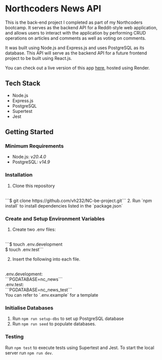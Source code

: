 # Northcoders News API

This is the back-end project I completed as part of my Northcoders bootcamp. It serves as the backend API for a Reddit-style web application, and allows users to interact with the application by performing CRUD operations on articles and comments as well as voting on comments.

It was built using Node.js and Express.js and uses PostgreSQL as its database. This API will serve as the backend API for a future frontend project to be built using React.js.

You can check out a live version of this app [here](https://nc-be-project.onrender.com), hosted using Render.

## Tech Stack
* Node.js
* Express.js
* PostgreSQL
* Supertest
* Jest

## Getting Started

### Minimum Requirements

* Node.js: *v20.4.0*
* PostgreSQL: *v14.9*

### Installation

1. Clone this repository
</br>
```$ git clone https://github.com/vh232/NC-be-project.git```
2. Run `npm install` to install dependencies listed in the `package.json`

### Create and Setup Environment Variables

1. Create two .env files:
</br>
```$ touch .env.development
</br>
$ touch .env.test```

2. Insert the following into each file.
 </br>
.env.development:
</br> 
```PGDATABASE=nc_news```
</br>
.env.test:
</br> 
```PGDATABASE=nc_news_test```
</br> You can refer to `.env.example` for a template

### Initialise Databases

1. Run `npm run setup-dbs` to set up PostgreSQL database
2. Run `npm run seed` to populate databases.

### Testing

Run `npm test` to execute tests using Supertest and Jest. To start the local server run `npm run dev`.


